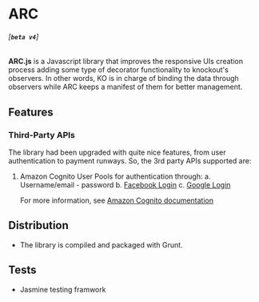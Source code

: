 ARC
===

###### [__`beta v4`__]

__ARC.js__ is a Javascript library that improves the responsive UIs creation process adding some type of decorator functionality to knockout's observers. In other words, KO is in charge of binding the data through observers while ARC keeps a manifest of them for better management.

Features
--------

### Third-Party APIs

The library had been upgraded with quite nice features, from user authentication to payment runways. So, the 3rd party APIs supported are:

1.  Amazon Cognito User Pools for authentication through:
    a. Username/email - password
    b. [Facebook Login](https://developers.facebook.com/docs/facebook-login)
    c. [Google Login](https://developers.google.com/identity)

    For more information, see [Amazon Cognito documentation](https://docs.aws.amazon.com/cognito/latest/developerguide/cognito-user-pools-social-idp.html)

Distribution
------------

- The library is compiled and packaged with Grunt.

Tests
-----

- Jasmine testing framwork
